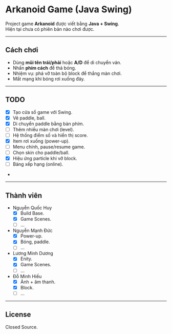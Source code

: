 # Arkanoid Game (Java Swing)

Project game **Arkanoid** được viết bằng **Java + Swing**.  
Hiện tại chưa có phiên bản nào chơi được.

---

##  Cách chơi

- Dùng **mũi tên trái/phải** hoặc **A/D** để di chuyển ván.
- Nhấn **phím cách** để thả bóng.
- Nhiệm vụ: phá vỡ toàn bộ block để thắng màn chơi.
- Mất mạng khi bóng rơi xuống đáy.
---

## TODO
- [x] Tạo cửa sổ game với Swing.
- [x] Vẽ paddle, ball.
- [x] Di chuyển paddle bằng bàn phím.
- [ ] Thêm nhiều màn chơi (level).
- [ ] Hệ thống điểm số và hiển thị score.
- [X] Item rơi xuống (power-up).
- [ ] Menu chính, pause/resume game.
- [ ] Chọn skin cho paddle/ball.
- [X] Hiệu ứng particle khi vỡ block.
- [ ] Bảng xếp hạng (online).
- 

---

## Thành viên
- Nguyễn Quốc Huy
    - [X] Build Base.
    - [X] Game Scenes.
    - [ ] ...
- Nguyễn Mạnh Đức
    - [X] Power-up.
    - [X] Bóng, paddle.
    - [ ] ...
- Lương Minh Dương
    - [X] Enity.
    - [X] Game Scenes.
    - [ ] ...
- Đỗ Minh Hiếu
    - [X] Ảnh + âm thanh.
    - [X] Block.
    - [ ] ...

---

## License
Closed Source.
